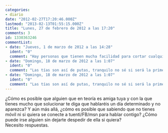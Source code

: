 ```yaml
---
categories:
- diario
date: "2012-02-27T17:20:46.000Z"
lastmod: "2013-02-13T01:55:15.000Z"
title: "Lunes, 27 de febrero de 2012 a las 17:20"
comments: 3
id: 1330363246
commentList:
- date: "Jueves, 1 de marzo de 2012 a las 14:28"
  ident: "0"
  comment: "Hay personas que tienen mucha facilidad para cortar cualquier tipo de relación. Quizá ella pertenezca a ese tipo de personas."
- date: "Domingo, 18 de marzo de 2012 a las 1:07"
  ident: "0"
  comment: "Las tías son así de putas, tranquilo no sé si será la primera pero no será la última."
- date: "Domingo, 18 de marzo de 2012 a las 1:07"
  ident: "0"
  comment: "Las tías son así de putas, tranquilo no sé si será la primera pero no será la última."
---
```


¿Cómo es posible que alguien que en teoría es amiga tuya y con la que tienes mucho que solucionar te diga que hablaréis un día determinado y no aparezca? Y aún más allá, ¿cómo es posible que sabiendo que no tienes móvil ni si quiera se conecte a tuenti/FB/msn para hablar contigo? ¿Cómo puede irse alguien sin dejarte despedir de ella si quiera?  
Necesito respuestas.